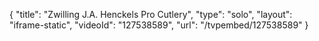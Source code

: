 {
    "title": "Zwilling J.A. Henckels Pro Cutlery",
    "type": "solo",
    "layout": "iframe-static",
    "videoId": "127538589",
    "url": "\/tvpembed\/127538589"
}